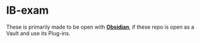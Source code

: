 # IB-exam
These is primarily made to be open with [**Obsidian**](https://obsidian.md/), if these repo is open as a Vault and use its Plug-ins.
